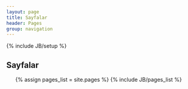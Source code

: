 ```yaml
---
layout: page
title: Sayfalar 
header: Pages
group: navigation
---
```

{% include JB/setup %}

<h2>Sayfalar</h2>
<ul>
{% assign pages_list = site.pages %}
{% include JB/pages_list %}
</ul>

